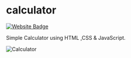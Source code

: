 # calculator
[![Website Badge](https://img.shields.io/badge/WebSite-Calculator-green)](https://imprasadpatil.github.io/calculator/)

Simple Calculator using HTML ,CSS &amp; JavaScript.

![Calculator](https://user-images.githubusercontent.com/74749656/187931402-28e27b4f-59b2-4407-a54a-8d263c53b6b5.jpg)
